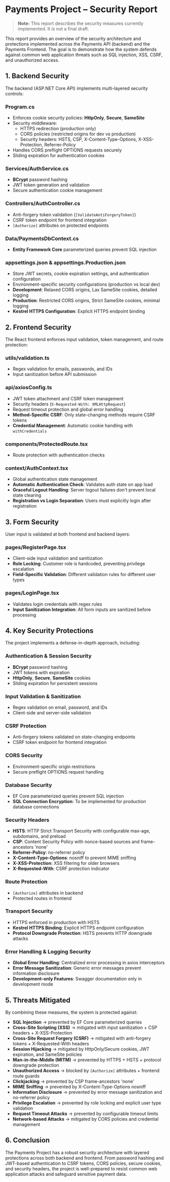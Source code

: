# Payments Project – Security Report

> **Note:** This report describes the security measures currently implemented. It is not a final draft.

This report provides an overview of the security architecture and protections implemented across the Payments API (backend) and the Payments Frontend. The goal is to demonstrate how the system defends against common web application threats such as SQL injection, XSS, CSRF, and unauthorized access.

## 1. Backend Security

The backend (ASP.NET Core API) implements multi-layered security controls:

### Program.cs
- Enforces cookie security policies: **HttpOnly**, **Secure**, **SameSite**
- Security middleware:
  - HTTPS redirection (production only)
  - CORS policies (restricted origins for dev vs production)
  - Security headers: HSTS, CSP, X-Content-Type-Options, X-XSS-Protection, Referrer-Policy
- Handles CORS preflight OPTIONS requests securely
- Sliding expiration for authentication cookies

### Services/AuthService.cs
- **BCrypt** password hashing
- JWT token generation and validation
- Secure authentication cookie management

### Controllers/AuthController.cs
- Anti-forgery token validation (`[ValidateAntiForgeryToken]`)
- CSRF token endpoint for frontend integration
- `[Authorize]` attributes on protected endpoints

### Data/PaymentsDbContext.cs
- **Entity Framework Core** parameterized queries prevent SQL injection

### appsettings.json & appsettings.Production.json
- Store JWT secrets, cookie expiration settings, and authentication configuration
- Environment-specific security configurations (production vs local dev)
- **Development**: Relaxed CORS origins, Lax SameSite cookies, detailed logging
- **Production**: Restricted CORS origins, Strict SameSite cookies, minimal logging
- **Kestrel HTTPS Configuration**: Explicit HTTPS endpoint binding

## 2. Frontend Security

The React frontend enforces input validation, token management, and route protection:

### utils/validation.ts
- Regex validation for emails, passwords, and IDs
- Input sanitization before API submission

### api/axiosConfig.ts
- JWT token attachment and CSRF token management
- Security headers (`X-Requested-With: XMLHttpRequest`)
- Request timeout protection and global error handling
- **Method-Specific CSRF**: Only state-changing methods require CSRF tokens
- **Credential Management**: Automatic cookie handling with `withCredentials`

### components/ProtectedRoute.tsx
- Route protection with authentication checks

### context/AuthContext.tsx
- Global authentication state management
- **Automatic Authentication Check**: Validates auth state on app load
- **Graceful Logout Handling**: Server logout failures don't prevent local state clearing
- **Registration vs Login Separation**: Users must explicitly login after registration

## 3. Form Security

User input is validated at both frontend and backend layers:

### pages/RegisterPage.tsx
- Client-side input validation and sanitization
- **Role Locking**: Customer role is hardcoded, preventing privilege escalation
- **Field-Specific Validation**: Different validation rules for different user types

### pages/LoginPage.tsx
- Validates login credentials with regex rules
- **Input Sanitization Integration**: All form inputs are sanitized before processing

## 4. Key Security Protections

The project implements a defense-in-depth approach, including:

### Authentication & Session Security
- **BCrypt** password hashing
- JWT tokens with expiration
- **HttpOnly**, **Secure**, **SameSite** cookies
- Sliding expiration for persistent sessions

### Input Validation & Sanitization
- Regex validation on email, password, and IDs
- Client-side and server-side validation

### CSRF Protection
- Anti-forgery tokens validated on state-changing endpoints
- CSRF token endpoint for frontend integration

### CORS Security
- Environment-specific origin restrictions
- Secure preflight OPTIONS request handling

### Database Security
- EF Core parameterized queries prevent SQL injection
- **SQL Connection Encryption**: To be implemented for production database connections

### Security Headers
- **HSTS**: HTTP Strict Transport Security with configurable max-age, subdomains, and preload
- **CSP**: Content Security Policy with nonce-based sources and frame-ancestors 'none'
- **Referrer-Policy**: no-referrer policy
- **X-Content-Type-Options**: nosniff to prevent MIME sniffing
- **X-XSS-Protection**: XSS filtering for older browsers
- **X-Requested-With**: CSRF protection indicator

### Route Protection
- `[Authorize]` attributes in backend
- Protected routes in frontend

### Transport Security
- HTTPS enforced in production with HSTS
- **Kestrel HTTPS Binding**: Explicit HTTPS endpoint configuration
- **Protocol Downgrade Protection**: HSTS prevents HTTP downgrade attacks

### Error Handling & Logging Security
- **Global Error Handling**: Centralized error processing in axios interceptors
- **Error Message Sanitization**: Generic error messages prevent information disclosure
- **Development-only Features**: Swagger documentation only in development mode

## 5. Threats Mitigated

By combining these measures, the system is protected against:

- **SQL Injection** → prevented by EF Core parameterized queries
- **Cross-Site Scripting (XSS)** → mitigated with input sanitization + CSP headers + X-XSS-Protection
- **Cross-Site Request Forgery (CSRF)** → mitigated with anti-forgery tokens + X-Requested-With headers
- **Session Hijacking** → mitigated by HttpOnly/Secure cookies, JWT expiration, and SameSite policies
- **Man-in-the-Middle (MITM)** → prevented by HTTPS + HSTS + protocol downgrade protection
- **Unauthorized Access** → blocked by `[Authorize]` attributes + frontend route guards
- **Clickjacking** → prevented by CSP frame-ancestors 'none'
- **MIME Sniffing** → prevented by X-Content-Type-Options nosniff
- **Information Disclosure** → prevented by error message sanitization and no-referrer policy
- **Privilege Escalation** → prevented by role locking and explicit user type validation
- **Request Timeout Attacks** → prevented by configurable timeout limits
- **Network-based Attacks** → mitigated by CORS policies and credential management

## 6. Conclusion

The Payments Project has a robust security architecture with layered protections across both backend and frontend. From password hashing and JWT-based authentication to CSRF tokens, CORS policies, secure cookies, and security headers, the project is well-prepared to resist common web application attacks and safeguard sensitive payment data.
